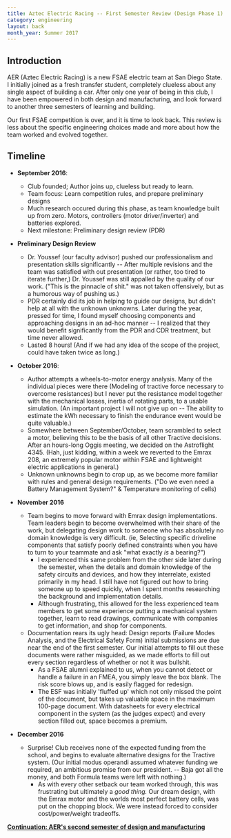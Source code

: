 ```yaml
---
title: Aztec Electric Racing -- First Semester Review (Design Phase 1)
category: engineering
layout: back
month_year: Summer 2017
---
```


Introduction
------------------------
AER (Aztec Electric Racing) is a new FSAE electric team at San Diego State. I initially joined as a fresh transfer student, completely clueless about any single aspect of building a car. After only one year of being in this club, I have been empowered in both design and manufacturing, and look forward to another three semesters of learning and building.

Our first FSAE competition is over, and it is time to look back. This review is less about the specific engineering choices made and more about how the team worked and evolved together.

Timeline
------------
* **September 2016**:
    * Club founded; Author joins up, clueless but ready to learn.
    * Team focus: Learn competition rules, and prepare preliminary designs
    * Much research occured during this phase, as team knowledge built up from zero. Motors, controllers (motor driver/inverter) and batteries explored.
    * Next milestone: Preliminary design review (PDR)
* **Preliminary Design Review**
    * Dr. Youssef (our faculty advisor) pushed our professionalism and presentation skills significantly -- After multiple revisions and the team was satisfied with out presentation (or rather, too tired to iterate further,) Dr. Youssef was still appalled by the quality of our work. ("This is the pinnacle of shit." was not taken offensively, but as a humorous way of pushing us.)
    * PDR certainly did its job in helping to guide our designs, but didn't help at all with the unknown unknowns. Later during the year, pressed for time, I found myself choosing components and approaching designs in an ad-hoc manner -- I realized that they would benefit significantly from the PDR and CDR treatment, but time never allowed.
    * Lasted 8 hours! (And if we had any idea of the scope of the project, could have taken twice as long.)
* **October 2016**:
    *  Author attempts a wheels-to-motor energy analysis. Many of the individual pieces were there (Modeling of tractive force necessary to overcome resistances) but I never put the resistance model together with the mechanical losses, inertia of rotating parts, to a usable simulation. (An important project I will not give up on -- The ability to estimate the kWh necessary to finish the endurance event would be quite valuable.)
    *  Somewhere between September/October, team scrambled to select a motor, believing this to be the basis of all other Tractive decisions. After an hours-long Oggis meeting, we decided on the Astroflight 4345. (Hah, just kidding, within a week we reverted to the Emrax 208, an extremely popular motor within FSAE and lightweight electric applications in general.)
    *  Unknown unknowns begin to crop up, as we become more familiar with rules and general design requirements. ("Do we even need a Battery Management System?" & Temperature monitoring of cells)

* **November 2016**
    * Team begins to move forward with Emrax design implementations. Team leaders begin to become overwhelmed with their share of the work, but delegating design work to someone who has absolutely no domain knowledge is very difficult. (ie, Selecting specific driveline components that satisfy poorly defined constraints when you have to turn to your teammate and ask "what exactly *is* a bearing?")
        * I experienced this same problem from the other side later during the semester, when the details and domain knowledge of the safety circuits and devices, and how they interrelate, existed primarily in my head. I still have not figured out how to bring someone up to speed quickly, when I spent months researching the background and implementation details.
        * Although frustrating, this allowed for the less experienced team members to get some experience putting a mechanical system together, learn to read drawings, communicate with companies to get information, and shop for components.
    * Documentation rears its ugly head: Design reports (Failure Modes Analysis, and the Electrical Safety Form) initial submissions are due near the end of the first semester. Our initial attempts to fill out these documents were rather misguided, as we made efforts to fill out every section regardless of whether or not it was bullshit.
        * As a FSAE alumni explained to us, when you cannot detect or handle a failure in an FMEA, you simply leave the box blank. The risk score blows up, and is easily flagged for redesign.
        * The ESF was initially 'fluffed up' which not only missed the point of the document, but takes up valuable space in the maximum 100-page document. With datasheets for every electrical component in the system (as the judges expect) and every section filled out, space becomes a premium.

* **December 2016**
    * Surprise! Club receives none of the expected funding from the school, and begins to evaluate alternative designs for the Tractive system. (Our initial modus operandi assumed whatever funding we required, an ambitious promise from our president. -- Baja got all the money, and both Formula teams were left with nothing.)
        * As with every other setback our team worked through, this was frustrating but ultimately a *good thing.* Our dream design, with the Emrax motor and the worlds most perfect battery cells, was put on the chopping block. We were instead forced to consider cost/power/weight tradeoffs.

<b><a href="engineering/2017/07/17/AER-Year1-Manufacturing.html">Continuation: AER's second semester of design and manufacturing</a></b>
